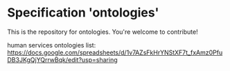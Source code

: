 
# Specification 'ontologies'

This is the repository for ontologies. You're welcome to contribute! 

human services ontologies list: https://docs.google.com/spreadsheets/d/1v7AZsFkHrYNStXF7t_fxAmz0PfuDB3JKgQjYQrrwBqk/edit?usp=sharing

